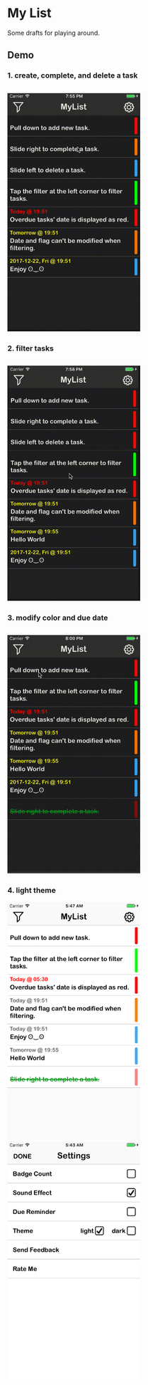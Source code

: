 # My List
Some drafts for playing around. 
## Demo

### 1.  create, complete, and delete a task
## <img src="/GIFs/1-add-task.gif" width="300">
### 2. filter tasks
## <img src="/GIFs/2-delete-complete.gif" width="300">
### 3. modify color and due date
## <img src="/GIFs/3-filter.gif" width="300">
### 4. light theme
<img src="/GIFs/4-light-theme.png" width="300">
<img src="/GIFs/4-settings.png" width="300">






